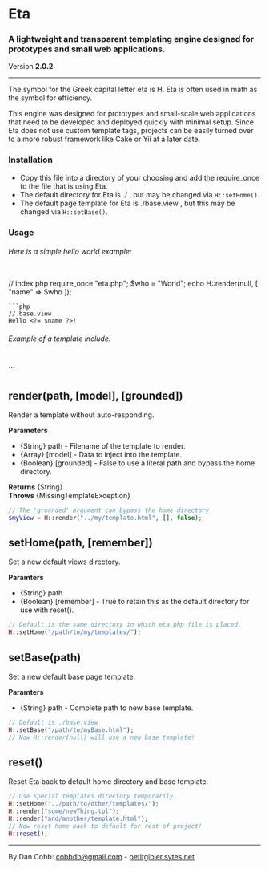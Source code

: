 # Eta
### A lightweight and transparent templating engine designed for prototypes and small web applications.
Version **2.0.2**

---
The symbol for the Greek capital letter eta is H. Eta is often used in math as the symbol for efficiency.

This engine was designed for prototypes and small-scale web applications that need to be developed and deployed quickly with minimal setup. Since Eta does not use custom template tags, projects can be easily turned over to a more robust framework like Cake or Yii at a later date.

### Installation
* Copy this file into a directory of your choosing and add the require_once to the file that is using Eta.
* The default directory for Eta is ./ , but may be changed via ```H::setHome()```.
* The default page template for Eta is ./base.view , but this may be changed via ```H::setBase()```.

### Usage
###### Here is a simple hello world example:
> ```php
// index.php
require_once "eta.php";
$who = "World";
echo H::render(null, [
    "name" => $who
]);
```
```php
// base.view
Hello <?= $name ?>!
```

###### Example of a template include:
> ```php
<div id="myWidget">
    <?= H::render("neat/widget.html") ?>
</div>
```


## render(path, [model], [grounded])
Render a template without auto-responding.

**Parameters**
* {String} path - Filename of the template to render.
* {Array} [model] - Data to inject into the template.
* {Boolean} [grounded] - False to use a literal path and bypass the home directory.

**Returns** {String}  
**Throws** {MissingTemplateException}

```php
// The 'grounded' argument can bypass the home directory
$myView = H::render("../my/template.html", [], false);
```


## setHome(path, [remember])
Set a new default views directory.

**Paramters**
* {String} path
* {Boolean} [remember] - True to retain this as the default directory for use with reset().

```php
// Default is the same directory in which eta.php file is placed.
H::setHome("/path/to/my/templates/");
```


## setBase(path)
Set a new default base page template.

**Paramters**
* {String} path - Complete path to new base template.

```php
// Default is ./base.view
H::setBase("/path/to/myBase.html");
// Now H::render(null) will use a new base template!
```


## reset()
Reset Eta back to default home directory and base template.

```php
// Use special templates directory temporarily.
H::setHome("../path/to/other/templates/");
H::render("some/newThing.tpl");
H::render("and/another/template.html");
// Now reset home back to default for rest of project!
H::reset();
```

---
By Dan Cobb: <cobbdb@gmail.com> - [petitgibier.sytes.net](http://petitgibier.sytes.net)
